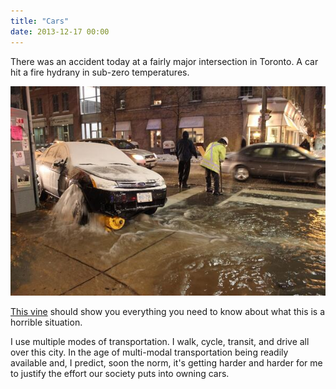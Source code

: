 ```yaml
---
title: "Cars"
date: 2013-12-17 00:00
---
```


There was an accident today at a fairly major intersection in Toronto. A car hit a fire hydrany in sub-zero temperatures.

 ![](/img/import/blog/cars/7A40C87F23494971A108B9B2B795691E.jpg)

[This vine](https://vine.co/v/h0hPem6eVrd) should show you everything you need to know about what this is a horrible situation.

I use multiple modes of transportation. I walk, cycle, transit, and drive all over this city. In the age of multi-modal transportation being readily available and, I predict, soon the norm, it's getting harder and harder for me to justify the effort our society puts into owning cars.

<!-- more -->

